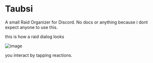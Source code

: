 # Taubsi
 A small Raid Organizer for Discord. No docs or anything because i dont expect anyone to use this.
 
 this is how a raid dialog looks
 
 ![image](https://user-images.githubusercontent.com/42342921/115625355-3df72f00-a2fc-11eb-9960-03338a747fa4.png)

you interact by tapping reactions.
